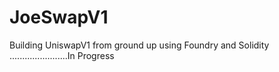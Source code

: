 # JoeSwapV1
Building UniswapV1 from ground up using Foundry and Solidity
.......................In Progress
